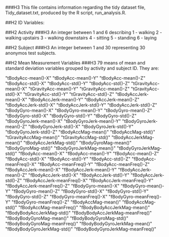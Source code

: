 ###H3 This file contains information regarding the tidy dataset file, Tidy_dataset.txt, produced by the R script, run_analysis.R.

##H2 ID Variables:

##H2 Activity
###H3 An integer between 1 and 6 describing 
1 - walking
2 - walking upstairs
3 - walking downstairs
4 - sitting
5 - standing
6 - laying

##H2 Subject
###H3 An integer between 1 and 30 representing 30 anonymos test subjects.

##H2 Mean Measurement Variables
###H3 79 means of mean and standard deviation variables grouped by activity and subject ID. They are:

"tBodyAcc-mean()-X" 
"tBodyAcc-mean()-Y" 
"tBodyAcc-mean()-Z" 
"tBodyAcc-std()-X" 
"tBodyAcc-std()-Y" 
"tBodyAcc-std()-Z" 
"tGravityAcc-mean()-X" 
"tGravityAcc-mean()-Y" 
"tGravityAcc-mean()-Z" 
"tGravityAcc-std()-X" 
"tGravityAcc-std()-Y" 
"tGravityAcc-std()-Z" 
"tBodyAccJerk-mean()-X" 
"tBodyAccJerk-mean()-Y" 
"tBodyAccJerk-mean()-Z" 
"tBodyAccJerk-std()-X" 
"tBodyAccJerk-std()-Y" 
"tBodyAccJerk-std()-Z" 
"tBodyGyro-mean()-X" 
"tBodyGyro-mean()-Y" 
"tBodyGyro-mean()-Z" 
"tBodyGyro-std()-X" 
"tBodyGyro-std()-Y" 
"tBodyGyro-std()-Z" 
"tBodyGyroJerk-mean()-X" 
"tBodyGyroJerk-mean()-Y" 
"tBodyGyroJerk-mean()-Z" 
"tBodyGyroJerk-std()-X" 
"tBodyGyroJerk-std()-Y" 
"tBodyGyroJerk-std()-Z" 
"tBodyAccMag-mean()" 
"tBodyAccMag-std()" 
"tGravityAccMag-mean()" 
"tGravityAccMag-std()" 
"tBodyAccJerkMag-mean()" 
"tBodyAccJerkMag-std()" 
"tBodyGyroMag-mean()" 
"tBodyGyroMag-std()" 
"tBodyGyroJerkMag-mean()" 
"tBodyGyroJerkMag-std()" 
"fBodyAcc-mean()-X" 
"fBodyAcc-mean()-Y" 
"fBodyAcc-mean()-Z" 
"fBodyAcc-std()-X" 
"fBodyAcc-std()-Y" 
"fBodyAcc-std()-Z" 
"fBodyAcc-meanFreq()-X" 
"fBodyAcc-meanFreq()-Y" 
"fBodyAcc-meanFreq()-Z" 
"fBodyAccJerk-mean()-X" 
"fBodyAccJerk-mean()-Y" 
"fBodyAccJerk-mean()-Z" 
"fBodyAccJerk-std()-X" 
"fBodyAccJerk-std()-Y" 
"fBodyAccJerk-std()-Z" 
"fBodyAccJerk-meanFreq()-X" 
"fBodyAccJerk-meanFreq()-Y" 
"fBodyAccJerk-meanFreq()-Z" 
"fBodyGyro-mean()-X" 
"fBodyGyro-mean()-Y" 
"fBodyGyro-mean()-Z" 
"fBodyGyro-std()-X" 
"fBodyGyro-std()-Y" 
"fBodyGyro-std()-Z" 
"fBodyGyro-meanFreq()-X" 
"fBodyGyro-meanFreq()-Y" 
"fBodyGyro-meanFreq()-Z" 
"fBodyAccMag-mean()" 
"fBodyAccMag-std()" 
"fBodyAccMag-meanFreq()" 
"fBodyBodyAccJerkMag-mean()" 
"fBodyBodyAccJerkMag-std()" 
"fBodyBodyAccJerkMag-meanFreq()" 
"fBodyBodyGyroMag-mean()" 
"fBodyBodyGyroMag-std()" 
"fBodyBodyGyroMag-meanFreq()" 
"fBodyBodyGyroJerkMag-mean()" 
"fBodyBodyGyroJerkMag-std()" 
"fBodyBodyGyroJerkMag-meanFreq()"

